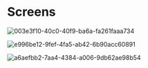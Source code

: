# Screens
![003e3f10-40c0-40f9-ba6a-fa261faaa734](https://user-images.githubusercontent.com/48187633/53723590-192a6e00-3e8e-11e9-8f7b-76f7cc102d2e.png)

![e996be12-9fef-4fa5-ab42-6b90acc60891](https://user-images.githubusercontent.com/48187633/53724037-ff3d5b00-3e8e-11e9-9607-dae258a28059.png)

![a6aefbb2-7aa4-4384-a006-9db62ae98b54](https://user-images.githubusercontent.com/48187633/53724079-1a0fcf80-3e8f-11e9-9736-4b0eb0f8f935.png)
